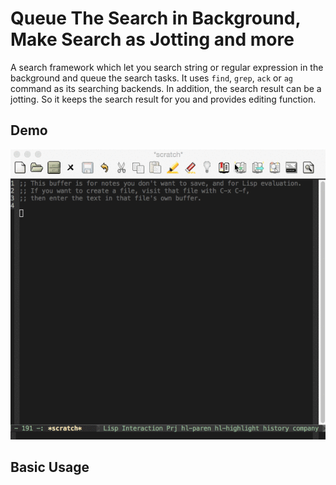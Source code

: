 Queue The Search in Background, Make Search as Jotting and more
===============================================================

A search framework which let you search string or regular expression in the background and queue the search tasks. It uses `find`, `grep`, `ack` or `ag` command as its searching backends. In addition, the search result can be a jotting. So it keeps the search result for you and provides editing function.

Demo
----
![screenshot](demo/all.gif "demo")

Basic Usage
----------------------------------------------------
